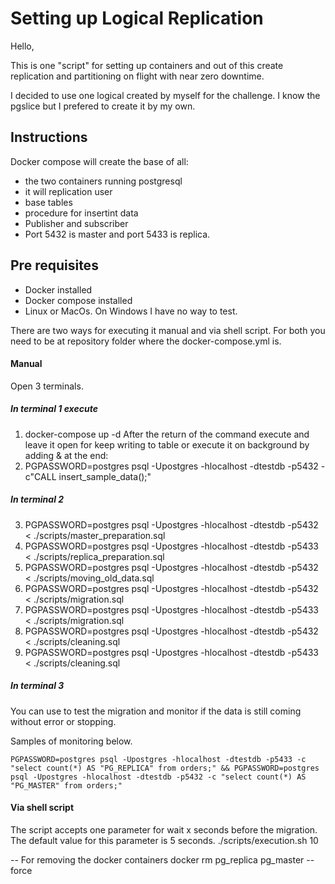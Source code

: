 # Setting up Logical Replication

Hello,

This is one "script" for setting up containers and out of this create replication and partitioning on flight with near zero downtime.

I decided to use one logical created by myself for the challenge. I know the pgslice but I prefered to create it by my own.

## Instructions

Docker compose will create the base of all:
 - the two containers running postgresql
 - it will replication user
 - base tables
 - procedure for insertint data
 - Publisher and subscriber
 - Port 5432 is master and port 5433 is replica.

## Pre requisites
- Docker installed
- Docker compose installed
- Linux or MacOs. On Windows I have no way to test.

There are two ways for executing it manual and via shell script. For both you need to be at repository folder where the docker-compose.yml is.

#### Manual

Open 3 terminals.
##### In terminal 1 execute
1. docker-compose up -d
After the return of the command execute and leave it open for keep writing to table or execute it on background by adding & at the end:
2. PGPASSWORD=postgres psql -Upostgres -hlocalhost -dtestdb -p5432 -c"CALL insert_sample_data();"
##### In terminal 2
3. PGPASSWORD=postgres psql -Upostgres -hlocalhost -dtestdb -p5432 < ./scripts/master_preparation.sql
4. PGPASSWORD=postgres psql -Upostgres -hlocalhost -dtestdb -p5433 < ./scripts/replica_preparation.sql
5. PGPASSWORD=postgres psql -Upostgres -hlocalhost -dtestdb -p5432 < ./scripts/moving_old_data.sql
6. PGPASSWORD=postgres psql -Upostgres -hlocalhost -dtestdb -p5432 < ./scripts/migration.sql
7. PGPASSWORD=postgres psql -Upostgres -hlocalhost -dtestdb -p5433 < ./scripts/migration.sql
8. PGPASSWORD=postgres psql -Upostgres -hlocalhost -dtestdb -p5432 < ./scripts/cleaning.sql
9. PGPASSWORD=postgres psql -Upostgres -hlocalhost -dtestdb -p5433 < ./scripts/cleaning.sql

##### In terminal 3
You can use to test the migration and monitor if the data is still coming without error or stopping.

Samples of monitoring below.

`PGPASSWORD=postgres psql -Upostgres -hlocalhost -dtestdb -p5433 -c "select count(*) AS "PG_REPLICA" from orders;" && PGPASSWORD=postgres psql -Upostgres -hlocalhost -dtestdb -p5432 -c "select count(*) AS "PG_MASTER" from orders;"`

#### Via shell script

The script accepts one parameter for wait x seconds before the migration.
The default value for this parameter is 5 seconds.
./scripts/execution.sh 10

-- For removing the docker containers
docker rm pg_replica pg_master --force